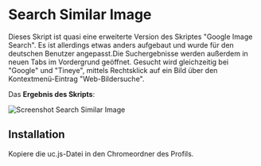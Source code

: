 # Search Similar Image
Dieses Skript ist quasi eine erweiterte Version des Skriptes "Google Image Search". Es ist allerdings etwas anders aufgebaut und wurde für den 
deutschen Benutzer angepasst.Die Suchergebnisse werden außerdem in neuen Tabs im Vordergrund geöffnet. Gesucht wird gleichzeitig bei "Google" und 
"Tineye", mittels Rechtsklick auf ein Bild über den Kontextmenü-Eintrag "Web-Bildersuche".

Das **Ergebnis des Skripts**:

![Screenshot Search Similar Image](https://github.com/ardiman/userChrome.js/raw/master/searchsimilarimage/scr_searchsimilarimage.png)

## Installation
Kopiere die uc.js-Datei in den Chromeordner des Profils.
